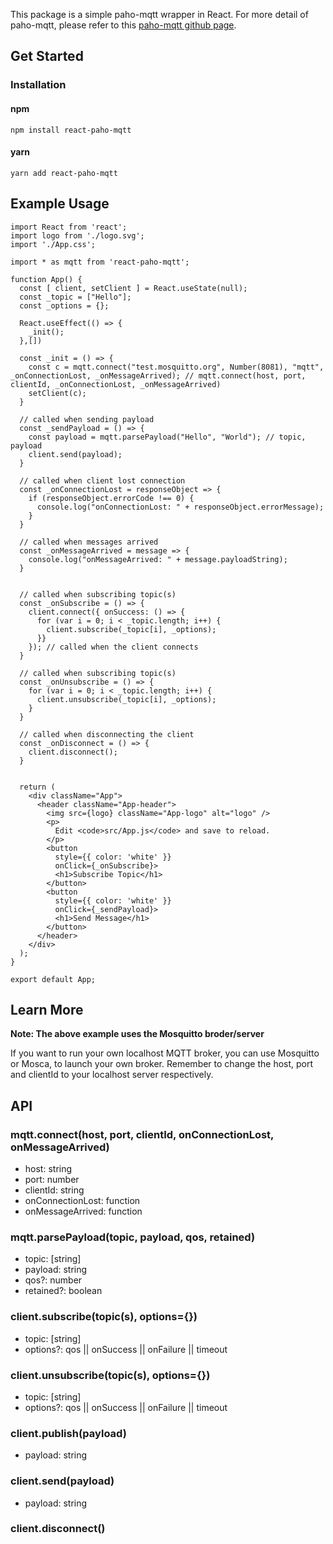 This package is a simple paho-mqtt wrapper in React. For more detail of paho-mqtt, please refer to this [paho-mqtt github page](https://github.com/eclipse/paho.mqtt.javascript#readme).

## Get Started

### Installation

#### npm

`npm install react-paho-mqtt`

#### yarn

`yarn add react-paho-mqtt`


## Example Usage

```
import React from 'react';
import logo from './logo.svg';
import './App.css';

import * as mqtt from 'react-paho-mqtt';

function App() {
  const [ client, setClient ] = React.useState(null);
  const _topic = ["Hello"];
  const _options = {};

  React.useEffect(() => {
    _init();
  },[])

  const _init = () => {
    const c = mqtt.connect("test.mosquitto.org", Number(8081), "mqtt", _onConnectionLost, _onMessageArrived); // mqtt.connect(host, port, clientId, _onConnectionLost, _onMessageArrived)
    setClient(c);
  }

  // called when sending payload
  const _sendPayload = () => {
    const payload = mqtt.parsePayload("Hello", "World"); // topic, payload
    client.send(payload);
  }

  // called when client lost connection
  const _onConnectionLost = responseObject => {
    if (responseObject.errorCode !== 0) {
      console.log("onConnectionLost: " + responseObject.errorMessage);
    }
  }

  // called when messages arrived
  const _onMessageArrived = message => {
    console.log("onMessageArrived: " + message.payloadString);
  }


  // called when subscribing topic(s)
  const _onSubscribe = () => {
    client.connect({ onSuccess: () => {
      for (var i = 0; i < _topic.length; i++) {
        client.subscribe(_topic[i], _options);
      }}
    }); // called when the client connects
  }

  // called when subscribing topic(s)
  const _onUnsubscribe = () => {
    for (var i = 0; i < _topic.length; i++) {
      client.unsubscribe(_topic[i], _options);
    }
  }

  // called when disconnecting the client
  const _onDisconnect = () => {
    client.disconnect();
  }


  return (
    <div className="App">
      <header className="App-header">
        <img src={logo} className="App-logo" alt="logo" />
        <p>
          Edit <code>src/App.js</code> and save to reload.
        </p>
        <button
          style={{ color: 'white' }}
          onClick={_onSubscribe}>
          <h1>Subscribe Topic</h1>
        </button>
        <button
          style={{ color: 'white' }}
          onClick={_sendPayload}>
          <h1>Send Message</h1>
        </button>
      </header>
    </div>
  );
}

export default App;

```

## Learn More

**Note: The above example uses the Mosquitto broder/server**

If you want to run your own localhost MQTT broker, you can use Mosquitto or Mosca, to launch your own broker. Remember to change the host, port and clientId to your localhost server respectively.


## API

### mqtt.connect(host, port, clientId, onConnectionLost, onMessageArrived)

* host: string
* port: number
* clientId: string
* onConnectionLost: function
* onMessageArrived: function

### mqtt.parsePayload(topic, payload, qos, retained)

* topic: [string]
* payload: string
* qos?: number
* retained?: boolean

### client.subscribe(topic(s), options={})

* topic: [string]
* options?: qos || onSuccess || onFailure || timeout

### client.unsubscribe(topic(s), options={})

* topic: [string]
* options?: qos || onSuccess || onFailure || timeout

### client.publish(payload)

* payload: string

### client.send(payload)

* payload: string

### client.disconnect()
